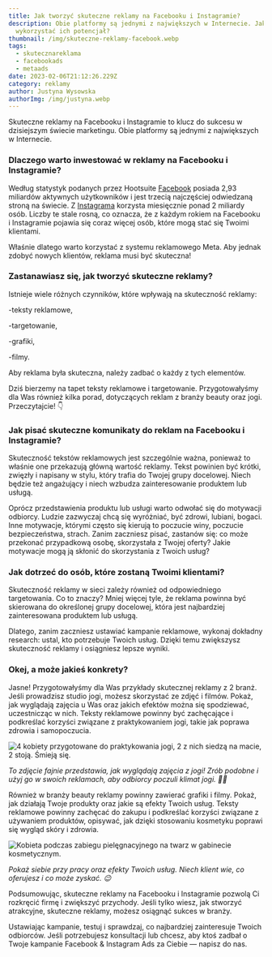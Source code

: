 ```yaml
---
title: Jak tworzyć skuteczne reklamy na Facebooku i Instagramie?
description: Obie platformy są jednymi z największych w Internecie. Jak
  wykorzystać ich potencjał?
thumbnail: /img/skuteczne-reklamy-facebook.webp
tags:
  - skutecznareklama
  - facebookads
  - metaads
date: 2023-02-06T21:12:26.229Z
category: reklamy
author: Justyna Wysowska
authorImg: /img/justyna.webp
---
```

Skuteczne reklamy na Facebooku i Instagramie to klucz do sukcesu w dzisiejszym świecie marketingu. Obie platformy są jednymi z największych w Internecie. 

### Dlaczego warto inwestować w reklamy na Facebooku i Instagramie?

Według statystyk podanych przez Hootsuite [Facebook](https://blog.hootsuite.com/facebook-statistics/#Facebook_usage_stats) posiada 2,93 miliardów aktywnych użytkowników i jest trzecią najczęściej odwiedzaną stroną na świecie. Z [Instagrama](https://blog.hootsuite.com/instagram-statistics/) korzysta miesięcznie ponad 2 miliardy osób. Liczby te stale rosną, co oznacza, że z każdym rokiem na Facebooku i Instagramie pojawia się coraz więcej osób, które mogą stać się Twoimi klientami. 

Właśnie dlatego warto korzystać z systemu reklamowego Meta. Aby jednak zdobyć nowych klientów, reklama musi być skuteczna!

### Zastanawiasz się, jak tworzyć skuteczne reklamy?

Istnieje wiele różnych czynników, które wpływają na skuteczność reklamy:

\-teksty reklamowe,

\-targetowanie,

\-grafiki, 

\-filmy.

Aby reklama była skuteczna, należy zadbać o każdy z tych elementów. 

Dziś bierzemy na tapet teksty reklamowe i targetowanie. Przygotowałyśmy dla Was również kilka porad, dotyczących reklam z branży beauty oraz jogi. Przeczytajcie! 👇

### Jak pisać skuteczne komunikaty do reklam na Facebooku i Instagramie?

Skuteczność tekstów reklamowych jest szczególnie ważna, ponieważ to właśnie one przekazują główną wartość reklamy. Tekst powinien być krótki, zwięzły i napisany w stylu, który trafia do Twojej grupy docelowej. Niech będzie też angażujący i niech wzbudza zainteresowanie produktem lub usługą.

Oprócz przedstawienia produktu lub usługi warto odwołać się do motywacji odbiorcy. Ludzie zazwyczaj chcą się wyróżniać, być zdrowi, lubiani, bogaci. Inne motywacje, którymi często się kierują to poczucie winy, poczucie bezpieczeństwa, strach. Zanim zaczniesz pisać, zastanów się: co może przekonać przypadkową osobę, skorzystała z Twojej oferty? Jakie motywacje mogą ją skłonić do skorzystania z Twoich usług?

### Jak dotrzeć do osób, które zostaną Twoimi klientami?

Skuteczność reklamy w sieci zależy również od odpowiedniego targetowania. Co to znaczy? Mniej więcej tyle, że reklama powinna być skierowana do określonej grupy docelowej, która jest najbardziej zainteresowana produktem lub usługą. 

Dlatego, zanim zaczniesz ustawiać kampanie reklamowe, wykonaj dokładny research: ustal, kto potrzebuje Twoich usług. Dzięki temu zwiększysz skuteczność reklamy i osiągniesz lepsze wyniki.

### Okej, a może jakieś konkrety?

Jasne! Przygotowałyśmy dla Was przykłady skutecznej reklamy z 2 branż. Jeśli prowadzisz studio jogi, możesz skorzystać ze zdjęć i filmów. Pokaż, jak wyglądają zajęcia u Was oraz jakich efektów można się spodziewać, uczestnicząc w nich. Teksty reklamowe powinny być zachęcające i podkreślać korzyści związane z praktykowaniem jogi, takie jak poprawa zdrowia i samopoczucia.

![4 kobiety przygotowane do praktykowania jogi, 2 z nich siedzą na macie, 2 stoją. Śmieją się.](https://lh4.googleusercontent.com/TuLk6K2gXhMcxpHytXQuL93IWqHSmonYNYpEfaaA_fx6OSA4LLgOFdidcxOjHN4z5b6PxOAB_85QNF-nz9NGa4NDAq9A1XYVVqIMHLNfOh84_KxOJddxx4LDQsesKnj4-gKjjw_5uYt6hcaKxhwiHyE "Kampanie reklamowe dla jogi")

*To zdjęcie fajnie przedstawia, jak wyglądają zajęcia z jogi! Zrób podobne i użyj go w swoich reklamach, aby odbiorcy poczuli klimat jogi. 🧘‍♂️*

Również w branży beauty reklamy powinny zawierać grafiki i filmy. Pokaż, jak działają Twoje produkty oraz jakie są efekty Twoich usług. Teksty reklamowe powinny zachęcać do zakupu i podkreślać korzyści związane z używaniem produktów, opisywać, jak dzięki stosowaniu kosmetyku poprawi się wygląd skóry i zdrowia. 

![Kobieta podczas zabiegu pielęgnacyjnego na twarz w gabinecie kosmetycznym.](https://lh6.googleusercontent.com/S-GGSRv9IC_nWXRkHGSnthakN3Foj2zXN7m4Xm40t9sPiA8KlSp1HxNKJt2uE4Z4-jLY2xPxvNI4fvbyM3hl31YqLcIhQIzXhFm46TL4TUuxLbnWWRDRlksLpnjGJWPqxLXAYXGGl3IDGrWisqX6rvs "Kampanie reklamowe dla branży beauty")

*Pokaż siebie przy pracy oraz efekty Twoich usług. Niech klient wie, co oferujesz i co może zyskać. 😉*

Podsumowując, skuteczne reklamy na Facebooku i Instagramie pozwolą Ci rozkręcić firmę i zwiększyć przychody. Jeśli tylko wiesz, jak stworzyć atrakcyjne, skuteczne reklamy, możesz osiągnąć sukces w branży. 

Ustawiając kampanie, testuj i sprawdzaj, co najbardziej zainteresuje Twoich odbiorców. Jeśli potrzebujesz konsultacji lub chcesz, aby ktoś zadbał o Twoje kampanie Facebook & Instagram Ads za Ciebie — napisz do nas.
